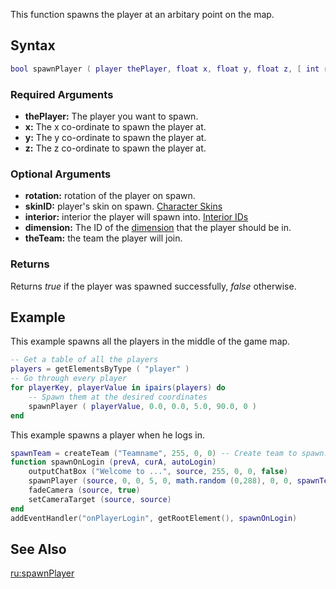 This function spawns the player at an arbitary point on the map.

Syntax
------

``` lua
bool spawnPlayer ( player thePlayer, float x, float y, float z, [ int rotation = 0, int skinID = 0, int interior = 0, int dimension = 0, team theTeam = getPlayerTeam(thePlayer) ] )
```

### Required Arguments

-   **thePlayer:** The player you want to spawn.
-   **x:** The x co-ordinate to spawn the player at.
-   **y:** The y co-ordinate to spawn the player at.
-   **z:** The z co-ordinate to spawn the player at.

### Optional Arguments

-   **rotation:** rotation of the player on spawn.
-   **skinID:** player's skin on spawn. [Character Skins](/docs/character_skins.md "wikilink")
-   **interior:** interior the player will spawn into. [Interior IDs](/docs/interior_ids.md "wikilink")
-   **dimension:** The ID of the [dimension](/docs/dimension.md "wikilink") that the player should be in.
-   **theTeam:** the team the player will join.

### Returns

Returns *true* if the player was spawned successfully, *false* otherwise.

Example
-------

This example spawns all the players in the middle of the game map.

``` lua
-- Get a table of all the players
players = getElementsByType ( "player" )
-- Go through every player
for playerKey, playerValue in ipairs(players) do
    -- Spawn them at the desired coordinates
    spawnPlayer ( playerValue, 0.0, 0.0, 5.0, 90.0, 0 )
end
```

This example spawns a player when he logs in.

``` lua
spawnTeam = createTeam ("Teamname", 255, 0, 0) -- Create team to spawn.
function spawnOnLogin (prevA, curA, autoLogin)
    outputChatBox ("Welcome to ...", source, 255, 0, 0, false)
    spawnPlayer (source, 0, 0, 5, 0, math.random (0,288), 0, 0, spawnTeam) -- spawns player with random skin
    fadeCamera (source, true)
    setCameraTarget (source, source)
end
addEventHandler("onPlayerLogin", getRootElement(), spawnOnLogin)
```

See Also
--------

[ru:spawnPlayer](/docs/ru-spawnplayer.md "wikilink")
